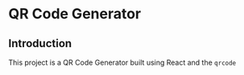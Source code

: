 # QR Code Generator

## Introduction

This project is a QR Code Generator built using React and the `qrcode`
